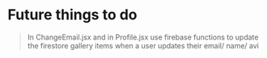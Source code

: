 # Future things to do 

> In ChangeEmail.jsx and in Profile.jsx use firebase functions to update the firestore gallery items when a user updates their email/ name/ avi